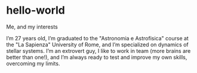 # hello-world
Me, and my interests

I’m 27 years old, I’m graduated to the "Astronomia e Astrofisica" course at the "La Sapienza" University of Rome, and I’m specialized on dynamics of stellar systems. I’m an extrovert guy, I like to work in team (more brains are better than one!), and I’m always ready to test and improve my own skills, overcoming my limits.
